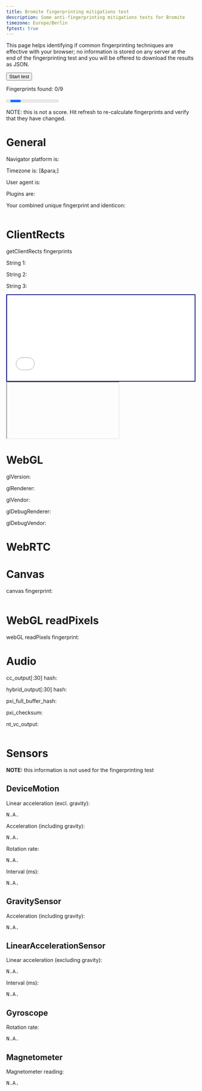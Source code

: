 ```yaml
---
title: Bromite fingerprinting mitigations test
description: Some anti-fingerprinting mitigations tests for Bromite
timezone: Europe/Berlin
fptest: true
---
```

This page helps identifying if common fingerprinting techniques are effective with your browser; no information is stored on any server at the end of the fingerprinting test and you will be offered to download the results as JSON.

<input id="startButton" type="button" onclick="ACTION()" value="Start test" />

<p id="message"></p>
<p>Fingerprints found: <span id="counter" style="text-weight:bold">0</span>/9</p>
<progress id="progress" max="100"></progress>
<a id="downloadButton" href="#" style="visibility: hidden">Download this data as JSON</a>

NOTE: this is not a score. Hit refresh to re-calculate fingerprints and verify that they have changed.

# General

Navigator platform is: <span class="info" id="navigatorPlatform"></span>

Timezone is: [<span class="info" id="timezone1"></span>&‌para;<span class="info" id="timezone2"></span>]

User agent is: <span class="info" id="userAgent"></span>

Plugins are: <span class="info" id="plugins"></span>

Your combined unique fingerprint and identicon:

<p><span id="cumulativeFp" class="fingerprint"></span></p>
<img id="identicon" />

# ClientRects
<p>getClientRects fingerprints</p>
<p>String 1: <span class="fingerprint" id="clientRectsFp1"></span></p>
<p>String 2: <span class="fingerprint" id="clientRectsFp2"></span></p>
<p>String 3: <span class="fingerprint" id="clientRectsFp3"></span></p>

<iframe style="width: 100%; height: 230px; border: 2px solid navy" id="rects-iframe" sandbox="allow-same-origin" src="/fp/rects_iframe.html" scrolling="no">iFrame Disabled</iframe>

<iframe id="sub_rtc" sandbox="allow-same-origin"></iframe>

# WebGL
<p>glVersion: <span class="info" id="glVersion"></span></p>
<p>glRenderer: <span class="info" id="glRenderer"></span></p>
<p>glVendor: <span class="info" id="glVendor"></span></p>

<p>glDebugRenderer: <span class="info" id="glDebugRenderer"></span></p>
<p>glDebugVendor: <span class="info" id="glDebugVendor"></span></p>

# WebRTC

<div id="webrtc_data"></div>

# Canvas
<p>canvas fingerprint: <span class="fingerprint" id="canvasFpHash"></span></p>
<img alt="generated canvas image" id="canvasImg" src="data:image/gif;base64,R0lGODlhAQABAIAAAAAAAP///yH5BAEAAAAALAAAAAABAAEAAAIBRAA7" />

# WebGL readPixels
<p>webGL readPixels fingerprint: <span class="fingerprint" id="webGLFpHash"></span></p>
<div id="webGLImage"></div>

# Audio
<p>cc_output[:30] hash: <span class="fingerprint" id="cc_output"></span></p>
<p>hybrid_output[:30] hash: <span class="fingerprint" id="hybrid_output"></span></p>
<p>pxi_full_buffer_hash: <span class="fingerprint" id="pxi_full_buffer_hash"></span></p>
<p>pxi_checksum: <span class="fingerprint" id="pxi_checksum"></span></p>
<p>nt_vc_output: <pre id="nt_vc_output"></pre></p>

# Sensors

**NOTE:** this information is not used for the fingerprinting test

## DeviceMotion
<p>Linear acceleration (excl. gravity): <pre class="fixed_pre" id="moDeviceMotionAccel">N.A.</pre></p>
<p>Acceleration (including gravity): <pre class="fixed_pre" id="moDeviceMotionAccelGrav">N.A.</pre></p>
<p>Rotation rate: <pre class="fixed_pre" id="moDeviceMotionRotation">N.A.</pre></p>
<p>Interval (ms): <pre class="fixed_pre" id="moDeviceMotionInterval">N.A.</pre></p>

## GravitySensor
<p>Acceleration (including gravity): <pre class="fixed_pre" id="moAccelGrav">N.A.</pre></p>

## LinearAccelerationSensor
<p>Linear acceleration (excluding gravity): <pre class="fixed_pre" id="moAccel">N.A.</pre></p>
<p>Interval (ms): <pre class="fixed_pre" id="moGenericSensorInterval">N.A.</pre></p>

## Gyroscope

<p>Rotation rate: <pre class="fixed_pre" id="moGenericSensorRotation">N.A.</pre></p>

## Magnetometer
<p>Magnetometer reading: <pre class="fixed_pre" id="moMagneto">N.A.</pre></p>

